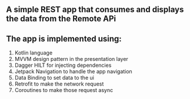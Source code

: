 ## A simple REST app that consumes and displays the data from the Remote APi

## The app is implemented using:
1. Kotlin language
2. MVVM design pattern in the presentation layer
4. Dagger HILT for injecting dependencies
5. Jetpack Navigation to handle the app navigation
5. Data Binding to set data to the ui
6. Retrofit to make the network request
7. Coroutines to make those request async
